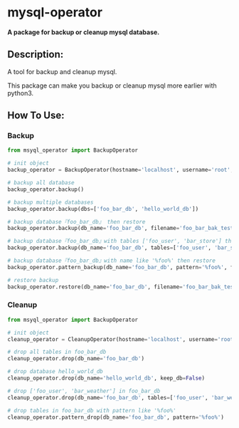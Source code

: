 # mysql-operator
**A package for backup or cleanup mysql database.**


## Description:
A tool for backup and cleanup mysql.

This package can make you backup or cleanup mysql more earlier with python3.
## How To Use:

### Backup
```python
from msyql_operator import BackupOperator

# init object
backup_operator = BackupOperator(hostname='localhost', username='root', password='root')

# backup all database
backup_operator.backup()

# backup multiple databases
backup_operator.backup(dbs=['foo_bar_db', 'hello_world_db'])

# backup database『foo_bar_db』 then restore
backup_operator.backup(db_name='foo_bar_db', filename='foo_bar_bak_test.sql')

# backup database『foo_bar_db』with tables ['foo_user', 'bar_store'] then restore
backup_operator.backup(db_name='foo_bar_db', tables=['foo_user', 'bar_store'], filename='foo_bar_bak_test.sql')

# backup database『foo_bar_db』with name like '%foo%' then restore
backup_operator.pattern_backup(db_name='foo_bar_db', pattern='%foo%', filename='foo_bar_bak_test.sql')

# restore backup
backup_operator.restore(db_name='foo_bar_db', filename='foo_bar_bak_test.sql')
```

### Cleanup
```python
from msyql_operator import BackupOperator

# init object
cleanup_operator = CleanupOperator(hostname='localhost', username='root', password='root')

# drop all tables in foo_bar_db
cleanup_operator.drop(db_name='foo_bar_db')

# drop database hello_world_db
cleanup_operator.drop(db_name='hello_world_db', keep_db=False)

# drop ['foo_user', 'bar_weather'] in foo_bar_db
cleanup_operator.drop(db_name='foo_bar_db', tables=['foo_user', 'bar_weather'])

# drop tables in foo_bar_db with pattern like '%foo%'
cleanup_operator.pattern_drop(db_name='foo_bar_db', pattern='%foo%')
```
